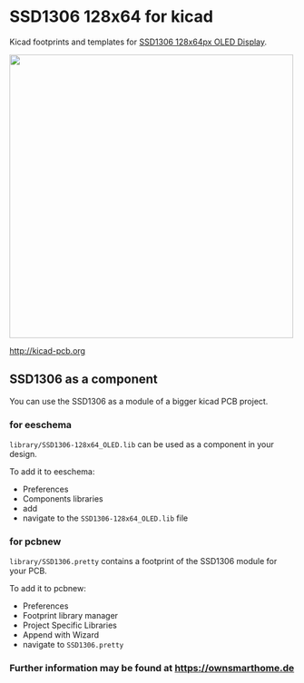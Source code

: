 # SSD1306 128x64 for kicad
Kicad footprints and templates for [SSD1306 128x64px OLED Display](https://amzn.to/2YUHoEB).

<img src="https://github.com/pforrmi/SSD1306-128x64-kicad/blob/master/images/ssd1306_3d.jpg" width=500>

http://kicad-pcb.org

## SSD1306 as a component

You can use the SSD1306 as a module of a bigger kicad PCB project. 

### for eeschema
`library/SSD1306-128x64_OLED.lib` can be used as a component in your design.


To add it to eeschema:
* Preferences
* Components libraries
* add
* navigate to the `SSD1306-128x64_OLED.lib` file

### for pcbnew

`library/SSD1306.pretty` contains a footprint of the SSD1306 module for your PCB.

To add it to pcbnew:
* Preferences
* Footprint library manager
* Project Specific Libraries
* Append with Wizard
* navigate to `SSD1306.pretty`



### Further information may be found at https://ownsmarthome.de
